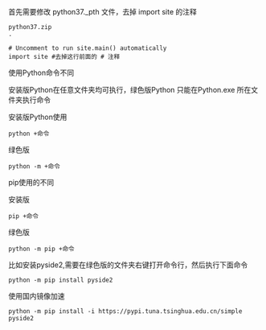 首先需要修改 python37._pth 文件，去掉 import site 的注释

```
python37.zip
.

# Uncomment to run site.main() automatically
import site #去掉这行前面的 # 注释

```


使用Python命令不同

安装版Python在任意文件夹均可执行，绿色版Python 只能在Python.exe 所在文件夹执行命令

安装版Python使用

```
python +命令
```

绿色版

```
python -m +命令
```


pip使用的不同

安装版

```
pip +命令
```

绿色版
```
python -m pip +命令
```

比如安装pyside2,需要在绿色版的文件夹右键打开命令行，然后执行下面命令

```
python -m pip install pyside2
```


使用国内镜像加速

```
python -m pip install -i https://pypi.tuna.tsinghua.edu.cn/simple pyside2
```
